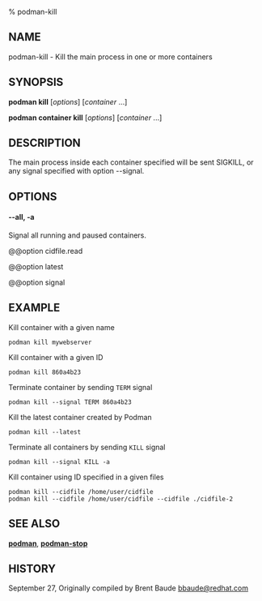 % podman-kill

## NAME

podman\-kill - Kill the main process in one or more containers

## SYNOPSIS

**podman kill** [*options*] [*container* ...]

**podman container kill** [*options*] [*container* ...]

## DESCRIPTION

The main process inside each container specified will be sent SIGKILL, or any signal specified with option --signal.

## OPTIONS

#### **--all**, **-a**

Signal all running and paused containers.

@@option cidfile.read

@@option latest

@@option signal

## EXAMPLE

Kill container with a given name

```
podman kill mywebserver
```

Kill container with a given ID

```
podman kill 860a4b23
```

Terminate container by sending `TERM` signal

```
podman kill --signal TERM 860a4b23
```

Kill the latest container created by Podman

```
podman kill --latest
```

Terminate all containers by sending `KILL` signal

```
podman kill --signal KILL -a
```

Kill container using ID specified in a given files

```
podman kill --cidfile /home/user/cidfile
podman kill --cidfile /home/user/cidfile --cidfile ./cidfile-2
```

## SEE ALSO

**[podman](podman.md)**, **[podman-stop](podman-stop.md)**

## HISTORY

September 27, Originally compiled by Brent Baude <bbaude@redhat.com>
